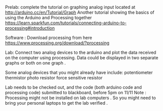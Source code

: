 Prelab:
complete the tutorial on graphing analog input located at http://arduino.cc/en/Tutorial/Graph
Another tutorial showing the basics of using the Arduino and Processing together 
https://learn.sparkfun.com/tutorials/connecting-arduino-to-processing#introduction
 
Software :
Download processing from here https://www.processing.org/download/?processing
 
Lab: 
Connect two analog devices to the arduino and plot the data received on the computer using processing.
Data could be displayed in two separate graphs  or both on one graph .
 
Some analog devices that you might already have include:
potentiometer
thermistor 
photo resistor
force sensitive resistor
 
Lab needs to be checked out, and the code (both arduino code and processing code) submitted to blackboard, before 5pm on 11/11
Note : Processing might not be installed on lab computers . So you might need to bring your personal laptops to get the lab verified .
